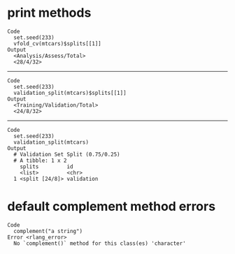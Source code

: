 # print methods

    Code
      set.seed(233)
      vfold_cv(mtcars)$splits[[1]]
    Output
      <Analysis/Assess/Total>
      <28/4/32>

---

    Code
      set.seed(233)
      validation_split(mtcars)$splits[[1]]
    Output
      <Training/Validation/Total>
      <24/8/32>

---

    Code
      set.seed(233)
      validation_split(mtcars)
    Output
      # Validation Set Split (0.75/0.25)  
      # A tibble: 1 x 2
        splits         id        
        <list>         <chr>     
      1 <split [24/8]> validation

# default complement method errors

    Code
      complement("a string")
    Error <rlang_error>
      No `complement()` method for this class(es) 'character'

